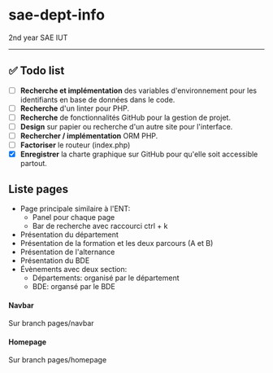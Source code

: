 # sae-dept-info
2nd year SAE IUT

---

## ✅ Todo list

- [ ] **Recherche et implémentation** des variables d'environnement pour les identifiants en base de données dans le code.
- [ ] **Recherche** d'un linter pour PHP.
- [ ] **Recherche** de fonctionnalités GitHub pour la gestion de projet.
- [ ] **Design** sur papier ou recherche d'un autre site pour l'interface.
- [ ] **Rechercher / implémentation** ORM PHP.
- [ ] **Factoriser** le routeur (index.php)
- [x] **Enregistrer** la charte graphique sur GitHub pour qu'elle soit accessible partout.

## Liste pages

* Page principale similaire à l'ENT:
  - Panel pour chaque page
  - Bar de recherche avec raccourci ctrl + k
* Présentation du département
* Présentation de la formation et les deux parcours (A et B)
* Présentation de l'alternance
* Présentation du BDE
* Évènements avec deux section:
  - Départements: organisé par le département
  - BDE: organsé par le BDE
 
#### Navbar

Sur branch pages/navbar

#### Homepage
Sur branch pages/homepage
